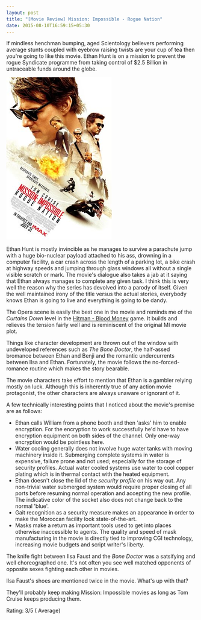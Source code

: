 ```yaml
---
layout: post
title: "[Movie Review] Mission: Impossible - Rogue Nation"
date: 2015-08-10T16:59:15+05:30
---
```


If mindless henchman bumping, aged Scientology believers performing average stunts coupled with eyebrow raising twists are your cup of tea then you're going to like this movie.
Ethan Hunt is on a mission to prevent the rogue Syndicate programme from taking control of $2.5 Billion in untraceable funds around the globe.

![Mission: Impossible - Rogue Nation (2015)](/img/movie-poster-mission-impossible-rogue-nation.jpg 'Mission: Impossible - Rogue Nation (2015)')

Ethan Hunt is mostly invincible as he manages to survive a parachute jump with a huge bio-nuclear payload attached to his ass, drowning in a computer facility, a car crash across the length of a parking lot, a bike crash at highway speeds and jumping through glass windows all without a single visible scratch or mark.
The movie's dialogue also takes a jab at it saying that Ethan always manages to complete any given task.
I think this is very well the reason why the series has devolved into a parody of itself.
Given the well maintained irony of the title versus the actual stories, everybody knows Ethan is going to live and everything is going to be dandy.

The Opera scene is easily the best one in the movie and reminds me of the *Curtains Down* level in the [Hitman - Blood Money](https://en.wikipedia.org/wiki/Hitman:_Blood_Money) game.
It builds and relieves the tension fairly well and is reminiscent of the original MI movie plot.

Things like character development are thrown out of the window with undeveloped references such as *The Bone Doctor*, the half-assed bromance between Ethan and Benji and the romantic undercurrents between Ilsa and Ethan.
Fortunately, the movie follows the no-forced-romance routine which makes the story bearable.

The movie characters take effort to mention that Ethan is a gambler relying mostly on luck.
Although this is inherently true of any action movie protagonist, the other characters are always unaware or ignorant of it.

A few technically interesting points that I noticed about the movie's premise are as follows:

* Ethan calls William from a phone booth and then 'asks' him to enable encryption.
For the encryption to work successfully he'd have to have encryption equipment on both sides of the channel.
Only one-way encryption would be pointless here.
* Water cooling generally does not involve huge water tanks with moving machinery inside it.
Submerging complete systems in water is expensive, failure prone and not used; especially for the storage of security profiles.
Actual water cooled systems use water to cool copper plating which is in thermal contact with the heated equipment.
* Ethan doesn't close the lid of the *security profile* on his way out.
Any non-trivial water submerged system would require proper closing of all ports before resuming normal operation and accepting the new profile.
The indicative color of the socket also does not change back to the normal 'blue'.
* Gait recognition as a security measure makes an appearance in order to make the Moroccan facility look state-of-the-art.
* Masks make a return as important tools used to get into places otherwise inaccessible to agents.
The quality and speed of mask manufacturing in the movie is directly tied to improving CGI technology, increasing movie budgets and script writer's liberty.

The knife fight between Ilsa Faust and the *Bone Doctor* was a satsifying and well choreographed one. 
It's not often you see well matched opponents of opposite sexes fighting each other in movies.

Ilsa Faust's  shoes are mentioned twice in the movie. What's up with that?

They'll probably keep making Mission: Impossible movies as long as Tom Cruise keeps producing them.

Rating: 3/5 ( Average)
